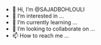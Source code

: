 - 👋 Hi, I’m @SAJADBOHLOULI
- 👀 I’m interested in ...
- 🌱 I’m currently learning ...
- 💞️ I’m looking to collaborate on ...
- 📫 How to reach me ...

<!---
SAJADBOHLOULI/SAJADBOHLOULI is a ✨ special ✨ repository because its `README.md` (this file) appears on your GitHub profile.
You can click the Preview link to take a look at your changes.
--->

